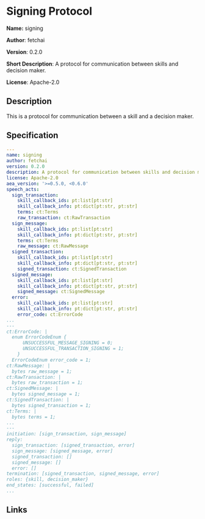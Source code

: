 # Signing Protocol

**Name:** signing

**Author**: fetchai

**Version**: 0.2.0

**Short Description**: A protocol for communication between skills and decision maker.

**License**: Apache-2.0

## Description

This is a protocol for communication between a skill and a decision maker.

## Specification

```yaml
---
name: signing
author: fetchai
version: 0.2.0
description: A protocol for communication between skills and decision maker.
license: Apache-2.0
aea_version: '>=0.5.0, <0.6.0'
speech_acts:
  sign_transaction:
    skill_callback_ids: pt:list[pt:str]
    skill_callback_info: pt:dict[pt:str, pt:str]
    terms: ct:Terms
    raw_transaction: ct:RawTransaction
  sign_message:
    skill_callback_ids: pt:list[pt:str]
    skill_callback_info: pt:dict[pt:str, pt:str]
    terms: ct:Terms
    raw_message: ct:RawMessage
  signed_transaction:
    skill_callback_ids: pt:list[pt:str]
    skill_callback_info: pt:dict[pt:str, pt:str]
    signed_transaction: ct:SignedTransaction
  signed_message:
    skill_callback_ids: pt:list[pt:str]
    skill_callback_info: pt:dict[pt:str, pt:str]
    signed_message: ct:SignedMessage
  error:
    skill_callback_ids: pt:list[pt:str]
    skill_callback_info: pt:dict[pt:str, pt:str]
    error_code: ct:ErrorCode
...
---
ct:ErrorCode: |
  enum ErrorCodeEnum {
      UNSUCCESSFUL_MESSAGE_SIGNING = 0;
      UNSUCCESSFUL_TRANSACTION_SIGNING = 1;
    }
  ErrorCodeEnum error_code = 1;
ct:RawMessage: |
  bytes raw_message = 1;
ct:RawTransaction: |
  bytes raw_transaction = 1;
ct:SignedMessage: |
  bytes signed_message = 1;
ct:SignedTransaction: |
  bytes signed_transaction = 1;
ct:Terms: |
  bytes terms = 1;
...
---
initiation: [sign_transaction, sign_message]
reply:
  sign_transaction: [signed_transaction, error]
  sign_message: [signed_message, error]
  signed_transaction: []
  signed_message: []
  error: []
termination: [signed_transaction, signed_message, error]
roles: {skill, decision_maker}
end_states: [successful, failed]
...
```

## Links
